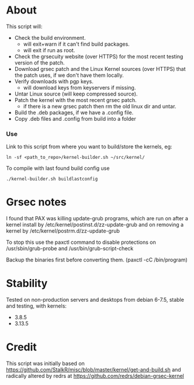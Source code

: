 About
==============
 
This script will:
 
 - Check the build environment.
	- will exit+warn if it can't find build packages.
	- will exit if run as root.
 - Check the grsecuity website (over HTTPS) for the most recent testing version of the patch. 
 - Download grsec patch and the Linux Kernel sources (over HTTPS) that the patch uses, if we don't have them locally. 
 - Verify downloads with pgp keys.
	- will download keys from keyservers if missing.
 - Untar Linux source (will keep compressed source).
 - Patch the kernel with the most recent grsec patch.
	- if there is a new grsec patch then rm the old linux dir and untar.
 - Build the .deb packages, if we have a .config file.
 - Copy .deb files and .config from build into a folder

### Use
 
Link to this script from where you want to build/store the kernels, eg:

```
ln -sf <path_to_repo>/kernel-builder.sh ~/src/kernel/
```

To compile with last found build config use 

```
./kernel-builder.sh buildlastconfig
```

Grsec notes
==============
I found that PAX was killing update-grub programs, which are run on after a kernel install by /etc/kernel/postinst.d/zz-update-grub and on removing a kernel by /etc/kernel/postrm.d/zz-update-grub

To stop this use the paxctl command to disable protections on /usr/sbin/grub-probe and /usr/bin/grub-script-check

Backup the binaries first before converting them. (paxctl -cC /bin/program) 

Stability
==============

Tested on non-production servers and desktops from debian 6-7.5, stable and testing, with kernels:
 - 3.8.5
 - 3.13.5


Credit
==============
This script was initially based on https://github.com/StalkR/misc/blob/master/kernel/get-and-build.sh and radically altered by redrs at https://github.com/redrs/debian-grsec-kernel


